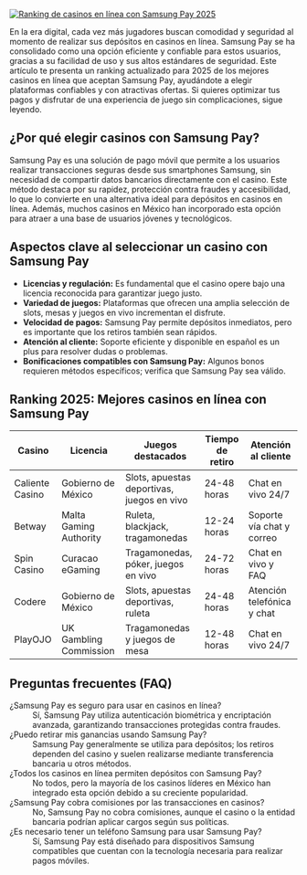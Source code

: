 [![Ranking de casinos en línea con Samsung Pay 2025](https://123-caf.pages.dev/gitsignup.png)](https://vrmoo.ru/Bt82HjjY)

<p>En la era digital, cada vez más jugadores buscan comodidad y seguridad al momento de realizar sus depósitos en casinos en línea. Samsung Pay se ha consolidado como una opción eficiente y confiable para estos usuarios, gracias a su facilidad de uso y sus altos estándares de seguridad. Este artículo te presenta un ranking actualizado para 2025 de los mejores casinos en línea que aceptan Samsung Pay, ayudándote a elegir plataformas confiables y con atractivas ofertas. Si quieres optimizar tus pagos y disfrutar de una experiencia de juego sin complicaciones, sigue leyendo.</p>  <h2>¿Por qué elegir casinos con Samsung Pay?</h2> <p>Samsung Pay es una solución de pago móvil que permite a los usuarios realizar transacciones seguras desde sus smartphones Samsung, sin necesidad de compartir datos bancarios directamente con el casino. Este método destaca por su rapidez, protección contra fraudes y accesibilidad, lo que lo convierte en una alternativa ideal para depósitos en casinos en línea. Además, muchos casinos en México han incorporado esta opción para atraer a una base de usuarios jóvenes y tecnológicos.</p>  <h2>Aspectos clave al seleccionar un casino con Samsung Pay</h2> <ul> <li><strong>Licencias y regulación:</strong> Es fundamental que el casino opere bajo una licencia reconocida para garantizar juego justo.</li> <li><strong>Variedad de juegos:</strong> Plataformas que ofrecen una amplia selección de slots, mesas y juegos en vivo incrementan el disfrute.</li> <li><strong>Velocidad de pagos:</strong> Samsung Pay permite depósitos inmediatos, pero es importante que los retiros también sean rápidos.</li> <li><strong>Atención al cliente:</strong> Soporte eficiente y disponible en español es un plus para resolver dudas o problemas.</li> <li><strong>Bonificaciones compatibles con Samsung Pay:</strong> Algunos bonos requieren métodos específicos; verifica que Samsung Pay sea válido.</li> </ul>  <h2>Ranking 2025: Mejores casinos en línea con Samsung Pay</h2> <table>   <thead>     <tr>       <th>Casino</th>       <th>Licencia</th>       <th>Juegos destacados</th>       <th>Tiempo de retiro</th>       <th>Atención al cliente</th>     </tr>   </thead>   <tbody>     <tr>       <td>Caliente Casino</td>       <td>Gobierno de México</td>       <td>Slots, apuestas deportivas, juegos en vivo</td>       <td>24-48 horas</td>       <td>Chat en vivo 24/7</td>     </tr>     <tr>       <td>Betway</td>       <td>Malta Gaming Authority</td>       <td>Ruleta, blackjack, tragamonedas</td>       <td>12-24 horas</td>       <td>Soporte vía chat y correo</td>     </tr>     <tr>       <td>Spin Casino</td>       <td>Curacao eGaming</td>       <td>Tragamonedas, póker, juegos en vivo</td>       <td>24-72 horas</td>       <td>Chat en vivo y FAQ</td>     </tr>     <tr>       <td>Codere</td>       <td>Gobierno de México</td>       <td>Slots, apuestas deportivas, ruleta</td>       <td>24-48 horas</td>       <td>Atención telefónica y chat</td>     </tr>     <tr>       <td>PlayOJO</td>       <td>UK Gambling Commission</td>       <td>Tragamonedas y juegos de mesa</td>       <td>12-48 horas</td>       <td>Chat en vivo 24/7</td>     </tr>   </tbody> </table>  <h2>Preguntas frecuentes (FAQ)</h2> <dl>   <dt>¿Samsung Pay es seguro para usar en casinos en línea?</dt>   <dd>Sí, Samsung Pay utiliza autenticación biométrica y encriptación avanzada, garantizando transacciones protegidas contra fraudes.</dd>    <dt>¿Puedo retirar mis ganancias usando Samsung Pay?</dt>   <dd>Samsung Pay generalmente se utiliza para depósitos; los retiros dependen del casino y suelen realizarse mediante transferencia bancaria u otros métodos.</dd>    <dt>¿Todos los casinos en línea permiten depósitos con Samsung Pay?</dt>   <dd>No todos, pero la mayoría de los casinos líderes en México han integrado esta opción debido a su creciente popularidad.</dd>    <dt>¿Samsung Pay cobra comisiones por las transacciones en casinos?</dt>   <dd>No, Samsung Pay no cobra comisiones, aunque el casino o la entidad bancaria podrían aplicar cargos según sus políticas.</dd>    <dt>¿Es necesario tener un teléfono Samsung para usar Samsung Pay?</dt>   <dd>Sí, Samsung Pay está diseñado para dispositivos Samsung compatibles que cuentan con la tecnología necesaria para realizar pagos móviles.</dd> </dl>